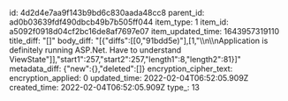 id: 4d2d4e7aa9f143b9bd6c830aada48cc8
parent_id: ad0b03639fdf490dbcb49b7b505ff044
item_type: 1
item_id: a5092f0918d04cf2bc16de8af7697e07
item_updated_time: 1643957319110
title_diff: "[]"
body_diff: "[{\"diffs\":[[0,\"91bdd5e)\"],[1,\"\\\n\\\nApplication is definitely running ASP.Net. Have to understand ViewState\"]],\"start1\":257,\"start2\":257,\"length1\":8,\"length2\":81}]"
metadata_diff: {"new":{},"deleted":[]}
encryption_cipher_text: 
encryption_applied: 0
updated_time: 2022-02-04T06:52:05.909Z
created_time: 2022-02-04T06:52:05.909Z
type_: 13